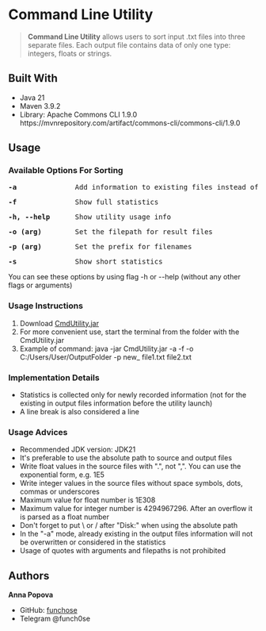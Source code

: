 # Command Line Utility <a name="about-project"></a>

> **Command Line Utility** allows users to sort input .txt files into three separate files. Each output file contains data of only one type: integers, floats or strings.

## Built With <a name="built-with"></a>

  <ul>
    <li>Java 21</li>
    <li>Maven 3.9.2</li>
    <li>Library: Apache Commons CLI 1.9.0 https://mvnrepository.com/artifact/commons-cli/commons-cli/1.9.0</li>
  </ul>
  
## Usage <a name="usage"></a> 

### Available Options For Sorting  <a name="options"></a>
 <pre><b>-a</b>              Add information to existing files instead of overwriting</pre></li>
 <pre><b>-f</b>              Show full statistics</pre>
 <pre><b>-h, --help</b>      Show utility usage info</pre>
 <pre><b>-o (arg)</b>        Set the filepath for result files</pre>
 <pre><b>-p (arg)</b>        Set the prefix for filenames</pre>
 <pre><b>-s</b>              Show short statistics</pre>

 You can see these options by using flag -h or --help (without any other flags or arguments)
### Usage Instructions ###
<ol>
  <li>
    Download <a href="https://github.com/funchose/command-line-utility/blob/master/out/artifacts/CmdUtility/CmdUtility.jar">CmdUtility.jar</a>
  </li>
  <li>
    For more convenient use, start the terminal from the folder with the CmdUtility.jar
  </li>
  <li>
    Example of command: java -jar CmdUtility.jar -a -f -o C:/Users/User/OutputFolder -p new_ file1.txt file2.txt
  </li>
</ol>

### Implementation Details ###
<ul>
  <li>
    Statistics is collected only for newly recorded information (not for the existing in output files information before the utility launch)
  </li>
  <li>
     A line break is also considered a line
  </li>
</ul>
  
### Usage Advices ###
<ul>
  <li>
    Recommended JDK version: JDK21
  </li>
  <li>
    It's preferable to use the absolute path to source and output files
  </li>
  <li>
    Write float values in the source files with ".", not ",". You can use the exponential form, e.g. 1E5
  </li>
  <li>
    Write integer values in the source files without space symbols, dots, commas or underscores
  </li>
  <li>
    Maximum value for float number is 1E308
  </li>
  <li>
    Maximum value for integer number is 4294967296. After an overflow it is parsed as a float number 
  </li>
  <li>
    Don't forget to put \ or / after "Disk:" when using the absolute path
  </li>
  <li>
    In the "-a" mode, already existing in the output files information will not be overwritten or considered in the statistics
  </li>
  <li>
    Usage of quotes with arguments and filepaths is not prohibited
  </li>
</ul>

## Authors <a name="authors"></a>

 **Anna Popova**

- GitHub: [funchose](https://github.com/funchose)
- Telegram @funch0se

